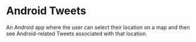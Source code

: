 # Android Tweets
An Android app where the user can select their location on a map
and then see Android-related Tweets associated with that location.
